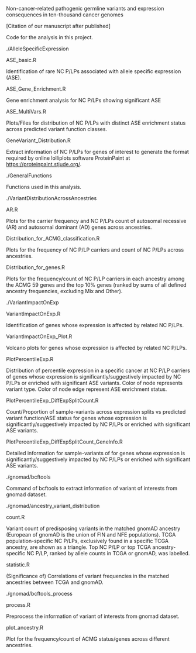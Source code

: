 Non-cancer-related pathogenic germline variants and expression consequences in ten-thousand cancer genomes

[Citation of our manuscript after published]

Code for the analysis in this project.

./AlleleSpecificExpression

ASE_basic.R

Identification of rare NC P/LPs associated with allele specific expression (ASE).

ASE_Gene_Enrichment.R

Gene enrichment analysis for NC P/LPs showing significant ASE

ASE_MultiVars.R

Plots/Files for distribution of NC P/LPs with distinct ASE enrichment status across predicted variant function classes.

GeneVariant_Distribution.R

Extract information of NC P/LPs for genes of interest to generate the format required by online lolliplots software ProteinPaint at https://proteinpaint.stjude.org/.






./GeneralFunctions

Functions used in this analysis.

./VariantDistributionAcrossAncestries

AR.R

Plots for the carrier frequency and NC P/LPs count of autosomal recessive (AR) and autosomal dominant (AD) genes across ancestries.

Distribution_for_ACMG_classification.R

Plots for the frequency of NC P/LP carriers and count of NC P/LPs across ancestries.

Distribution_for_genes.R

Plots for the frequency/count of NC P/LP carriers in each ancestry among the ACMG 59 genes and the top 10% genes (ranked by sums of all defined ancestry frequencies, excluding Mix and Other).






./VariantImpactOnExp

VariantImpactOnExp.R

Identification of genes whose expression is affected by related NC P/LPs.

VariantImpactOnExp_Plot.R

Volcano plots for genes whose expression is affected by related NC P/LPs.

PlotPercentileExp.R

Distribution of percentile expression in a specific cancer at NC P/LP carriers of genes whose expression is significantly/suggestively impacted by NC P/LPs or enriched with significant ASE variants. Color of node represents variant type. Color of node edge represent ASE enrichment status.

PlotPercentileExp_DiffExpSplitCount.R

Count/Proportion of sample-variants across expression splits vs predicted variant function/ASE status for genes whose expression is significantly/suggestively impacted by NC P/LPs or enriched with significant ASE variants.

PlotPercentileExp_DiffExpSplitCount_GeneInfo.R

Detailed information for sample-variants of for genes whose expression is significantly/suggestively impacted by NC P/LPs or enriched with significant ASE variants.






./gnomad/bcftools

Command of bcftools to extract information of variant of interests from gnomad dataset.

./gnomad/ancestry_variant_distribution

count.R

Variant count of predisposing variants in the matched gnomAD ancestry (European of gnomAD is the union of FIN and NFE populations). TCGA population-specific NC P/LPs, exclusively found in a specific TCGA ancestry, are shown as a triangle. Top NC P/LP or top TCGA ancestry-specific NC P/LP, ranked by allele counts in TCGA or gnomAD, was labelled.

statistic.R

(Significance of) Correlations of variant frequencies in the matched ancestries between TCGA and gnomAD.

./gnomad/bcftools_process

process.R 

Preprocess the information of variant of interests from gnomad dataset.

plot_ancestry.R

Plot for the frequency/count of ACMG status/genes across different ancestries.

